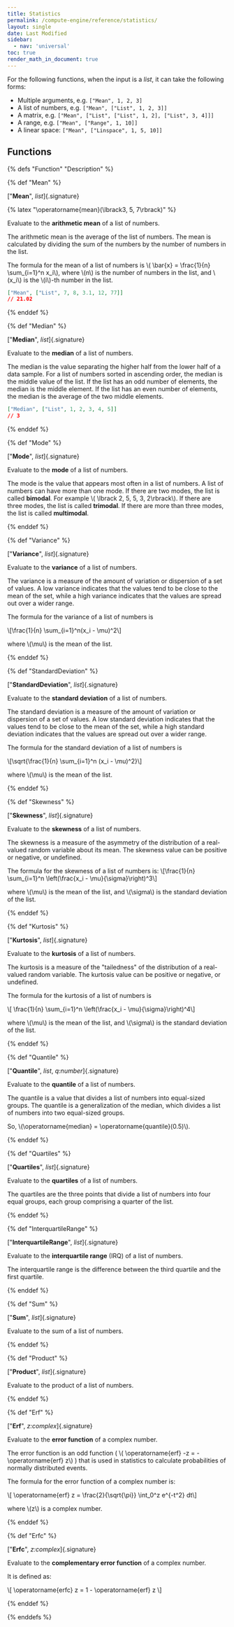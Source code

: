```yaml
---
title: Statistics
permalink: /compute-engine/reference/statistics/
layout: single
date: Last Modified
sidebar:
  - nav: 'universal'
toc: true
render_math_in_document: true
---
```


For the following functions, when the input is a _list_, it can 
take the following forms:
- Multiple arguments, e.g. `["Mean", 1, 2, 3]`
- A list of numbers, e.g. `["Mean", ["List", 1, 2, 3]]`
- A matrix, e.g. `["Mean", ["List", ["List", 1, 2], ["List", 3, 4]]]`
- A range, e.g. `["Mean", ["Range", 1, 10]]`
- A linear space: `["Mean", ["Linspace", 1, 5, 10]]`

## Functions

{% defs "Function" "Description" %}

{% def "Mean" %}

[&quot;**Mean**&quot;, _list_]{.signature}

{% latex "\\operatorname{mean}(\\lbrack3, 5, 7\\rbrack)" %}

Evaluate to the **arithmetic mean** of a list of numbers.

The arithmetic mean is the average of the list of numbers. The mean is
calculated by dividing the sum of the numbers by the number of numbers in the
list.

The formula for the mean of a list of numbers is \\( \bar{x} = \frac{1}{n}
\sum\_{i=1}^n x_i\\), where \\(n\\) is the number of numbers in the list, and
\\(x_i\\) is the \\(i\\)-th number in the list.

```json example
["Mean", ["List", 7, 8, 3.1, 12, 77]]
// 21.02
```

{% enddef %}

{% def "Median" %}

[&quot;**Median**&quot;, <i>list</i>]{.signature}

Evaluate to the **median** of a list of numbers.

The median is the value separating the higher half from the lower half of a data
sample. For a list of numbers sorted in ascending order, the median is the
middle value of the list. If the list has an odd number of elements, the median
is the middle element. If the list has an even number of elements, the median is
the average of the two middle elements.

```json example
["Median", ["List", 1, 2, 3, 4, 5]]
// 3
```

{% enddef %}

{% def "Mode" %}

[&quot;**Mode**&quot;, <i>list</i>]{.signature}

Evaluate to the **mode** of a list of numbers.

The mode is the value that appears most often in a list of numbers. A list of
numbers can have more than one mode. If there are two modes, the list is called
**bimodal**. For example \\( \lbrack 2, 5, 5, 3, 2\rbrack\\). If there are three
modes, the list is called **trimodal**. If there are more than three modes, the
list is called **multimodal**.

{% enddef %}

{% def "Variance" %}


[&quot;**Variance**&quot;, <i>list</i>]{.signature}


Evaluate to the **variance** of a list of numbers.

The variance is a measure of the amount of variation or dispersion of a set of
values. A low variance indicates that the values tend to be close to the mean of
the set, while a high variance indicates that the values are spread out over a
wider range.

The formula for the variance of a list of numbers is

\\[\frac{1}{n} \sum_{i=1}^n(x_i - \mu)^2\\]

where \\(\mu\\) is the mean of the list.

{% enddef %}

{% def "StandardDeviation" %}

[&quot;**StandardDeviation**&quot;, <i>list</i>]{.signature}


Evaluate to the **standard deviation** of a list of numbers.

The standard deviation is a measure of the amount of variation or dispersion of
a set of values. A low standard deviation indicates that the values tend to be
close to the mean of the set, while a high standard deviation indicates that the
values are spread out over a wider range.

The formula for the standard deviation of a list of numbers is

\\[\sqrt{\frac{1}{n} \sum_{i=1}^n (x_i - \mu)^2}\\]

where \\(\mu\\) is the mean of the list.

{% enddef %}

{% def "Skewness" %}

[&quot;**Skewness**&quot;, <i>list</i>]{.signature}


Evaluate to the **skewness** of a list of numbers.

The skewness is a measure of the asymmetry of the distribution of a real-valued
random variable about its mean. The skewness value can be positive or negative,
or undefined.

The formula for the skewness of a list of numbers is: \\[\frac{1}{n}
\sum_{i=1}^n \left(\frac{x_i - \mu}{\sigma}\right)^3\\]

where \\(\mu\\) is the mean of the list, and \\(\sigma\\) is the standard
deviation of the list.

{% enddef %}

{% def "Kurtosis" %}

[&quot;**Kurtosis**&quot;, _list_]{.signature}

Evaluate to the **kurtosis** of a list of numbers.

The kurtosis is a measure of the "tailedness" of the distribution of a
real-valued random variable. The kurtosis value can be positive or negative, or
undefined.

The formula for the kurtosis of a list of numbers is

\\[ \frac{1}{n} \sum_{i=1}^n \left(\frac{x_i - \mu}{\sigma}\right)^4\\]

where \\(\mu\\) is the mean of the list, and \\(\sigma\\) is the standard
deviation of the list.

{% enddef %}

{% def "Quantile" %}

[&quot;**Quantile**&quot;, _list_, _q:number_]{.signature}



Evaluate to the **quantile** of a list of numbers.

The quantile is a value that divides a list of numbers into equal-sized groups.
The quantile is a generalization of the median, which divides a list of numbers
into two equal-sized groups.

So, \\(\operatorname{median} = \operatorname{quantile}(0.5)\\).

{% enddef %}



{% def "Quartiles" %}


[&quot;**Quartiles**&quot;, _list_]{.signature}

Evaluate to the **quartiles** of a list of numbers.

The quartiles are the three points that divide a list of numbers into four equal
groups, each group comprising a quarter of the list.

{% enddef %}



{% def "InterquartileRange" %}

[&quot;**InterquartileRange**&quot;, _list_]{.signature}

Evaluate to the **interquartile range** (IRQ) of a list of numbers.

The interquartile range is the difference between the third quartile and the
first quartile.

{% enddef %}

{% def "Sum" %}

[&quot;**Sum**&quot;, _list_]{.signature}

Evaluate to the sum of a list of numbers.

{% enddef %}

{% def "Product" %}

[&quot;**Product**&quot;, _list_]{.signature}

Evaluate to the product of a list of numbers.

{% enddef %}

{% def "Erf" %}

[&quot;**Erf**&quot;, _z:complex_]{.signature}

Evaluate to the **error function** of a complex number.

The error function is an odd function ( \\( \operatorname{erf} -z = -
\operatorname{erf} z\\) ) that is used in statistics to calculate probabilities
of normally distributed events.

The formula for the error function of a complex number is:

\\[ \operatorname{erf} z = \frac{2}{\sqrt{\pi}} \int_0^z e^{-t^2} dt\\]

where \\(z\\) is a complex number.

{% enddef %}

{% def "Erfc" %}

[&quot;**Erfc**&quot;, _z:complex_]{.signature}

Evaluate to the **complementary error function** of a complex number.

It is defined as:

\\[ \operatorname{erfc} z = 1 - \operatorname{erf} z \\]

{% enddef %}

{% enddefs %}
